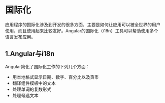 # 国际化

应用程序的国际化涉及到开发的很多方面，主要是如何让应用可以被全世界的用户使用，而且使用起来比较友好。Angular的国际化（i18n）工具可以帮助使用多个语言发布应用。

## 1.Angular与i18n
Angular简化了国际化工作的下列几个方面：
- 用本地格式显示日期、数字、百分比以及货币
- 翻译组件模板中的文本
- 处理单词的复数形式
- 处理候选文本